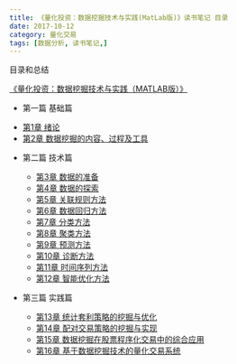 ```yaml
---
title: 《量化投资：数据挖掘技术与实践(MatLab版)》读书笔记 目录
date: 2017-10-12
category: 量化交易
tags: [数据分析, 读书笔记,]
---
```


 目录和总结

<!-- more -->


[《量化投资：数据挖掘技术与实践（MATLAB版）》](https://book.douban.com/subject/26415529/)

+ 第一篇 基础篇

 - [第1章 绪论]({filename}quantitative_investment1.md)
 - [第2章 数据挖掘的内容、过程及工具]({filename}quantitative_investment2.md)

+ 第二篇 技术篇

   - [第3章 数据的准备]({filename}quantitative_investment3.md)
   - [第4章 数据的探索]({filename}quantitative_investment4.md)
   - [第5章 关联规则方法]({filename}quantitative_investment5.md)
   - [第6章 数据回归方法]({filename}quantitative_investment6.md)
   - [第7章 分类方法]({filename}quantitative_investment7.md)
   - [第8章 聚类方法]({filename}quantitative_investment8.md)
   - [第9章 预测方法]({filename}quantitative_investment9.md)
   - [第10章 诊断方法]({filename}quantitative_investment10.md)
   - [第11章 时间序列方法]({filename}quantitative_investment11.md)
   - [第12章 智能优化方法]({filename}quantitative_investment12.md)

+ 第三篇 实践篇

   - [第13章 统计套利策略的挖掘与优化]({filename}quantitative_investment13.md)
   - [第14章 配对交易策略的挖掘与实现]({filename}quantitative_investment14.md)
   - [第15章 数据挖掘在股票程序化交易中的综合应用]({filename}quantitative_investment15.md)
   - [第16章 基于数据挖掘技术的量化交易系统]({filename}quantitative_investment16.md)

